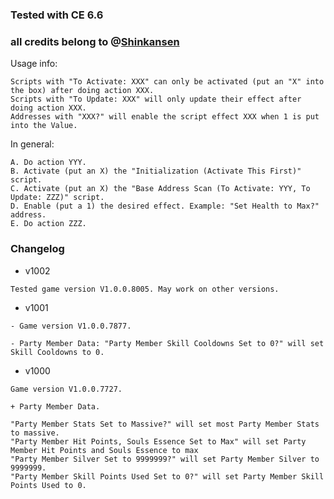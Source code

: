 ### Tested with CE 6.6 

### all credits belong to @[Shinkansen](https://fearlessrevolution.com/memberlist.php?mode=viewprofile&u=149)  

Usage info:
```
Scripts with "To Activate: XXX" can only be activated (put an "X" into the box) after doing action XXX.
Scripts with "To Update: XXX" will only update their effect after doing action XXX.
Addresses with "XXX?" will enable the script effect XXX when 1 is put into the Value.
```

In general:
```saml
A. Do action YYY.
B. Activate (put an X) the "Initialization (Activate This First)" script.
C. Activate (put an X) the "Base Address Scan (To Activate: YYY, To Update: ZZZ)" script.
D. Enable (put a 1) the desired effect. Example: "Set Health to Max?" address.
E. Do action ZZZ.
```


### Changelog 

+ v1002
```
Tested game version V1.0.0.8005. May work on other versions.
```

+ v1001
```
- Game version V1.0.0.7877.

- Party Member Data: "Party Member Skill Cooldowns Set to 0?" will set Skill Cooldowns to 0.
```

+ v1000
```
Game version V1.0.0.7727.

+ Party Member Data.

"Party Member Stats Set to Massive?" will set most Party Member Stats to massive.
"Party Member Hit Points, Souls Essence Set to Max" will set Party Member Hit Points and Souls Essence to max
"Party Member Silver Set to 9999999?" will set Party Member Silver to 9999999.
"Party Member Skill Points Used Set to 0?" will set Party Member Skill Points Used to 0.
```

